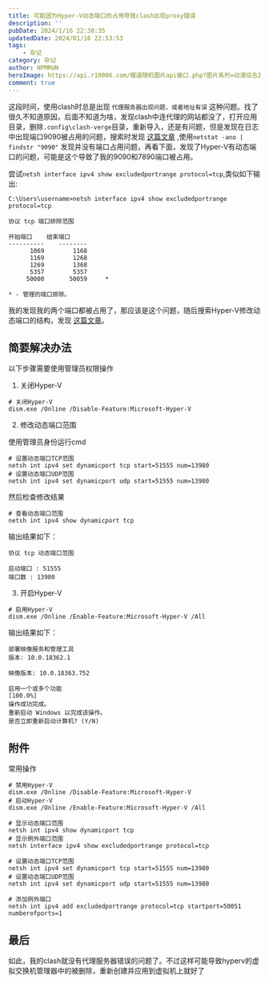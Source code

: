 ```yaml
---
title: 可能因为Hyper-V动态端口的占用导致clash出现proxy错误
description: ''
pubDate: 2024/1/16 22:38:35
updatedDate: 2024/01/16 22:53:53
tags:
    - 杂记
category: 杂记
author: NPMRUN
heroImage: https://api.r10086.com/樱道随机图片api接口.php?图片系列=动漫综合2
comment: true
---
```


这段时间，使用clash时总是出现 `代理服务器出现问题，或者地址有误` 这种问题。找了很久不知道原因，后面不知道为啥，发现clash中连代理的网站都没了，打开应用目录，删除`.config\clash-verge`目录，重新导入，还是有问题，但是发现在日志中出现端口9090被占用的问题，搜索时发现 [这篇文章](https://zhuanlan.zhihu.com/p/341274233) ,使用`netstat -ano | findstr "9090"` 发现并没有端口占用问题，再看下面，发现了Hyper-V有动态端口的问题，可能是这个导致了我的9090和7890端口被占用。

尝试`netsh interface ipv4 show excludedportrange protocol=tcp`,类似如下输出:

```
C:\Users\username>netsh interface ipv4 show excludedportrange protocol=tcp

协议 tcp 端口排除范围

开始端口    结束端口
----------    --------
      1069        1168
      1169        1268
      1269        1368
      5357        5357
     50000       50059     *

* - 管理的端口排除。
```

我的发现我的两个端口都被占用了，那应该是这个问题，随后搜索Hyper-V修改动态端口的结构，发现 [这篇文章](https://www.cnblogs.com/fansys/articles/13375989.html#:~:text=%E4%BF%AE%E6%94%B9Hyper-V%E5%8A%A8%E6%80%81%E7%AB%AF%E5%8F%A3%E8%8C%83%E5%9B%B4%201%201.%20%E9%97%AE%E9%A2%98%201.1.%20%E7%8E%B0%E8%B1%A1%20%E5%9B%A0%E4%B8%BA%E4%BD%BF%E7%94%A8Windows%2010%E4%B8%AD%E7%9A%84WSL,%E8%BF%99%E6%A0%B7%E4%BD%A0%E7%9A%84tcp%E7%AB%AF%E5%8F%A3%E6%8E%92%E9%99%A4%E8%8C%83%E5%9B%B4%E5%8F%AF%E8%83%BD%E5%88%9A%E5%A5%BD%E4%B8%8D%E5%8C%85%E5%90%AB%201099%20%E7%AB%AF%E5%8F%A3%EF%BC%8C%E8%BF%99%E6%A0%B7%E4%BD%A0%E5%BD%93%E7%84%B6%E5%B0%B1%E5%8F%AF%E4%BB%A5%E7%94%A8%E4%BD%A0%E7%9A%84IDEA%E8%BF%90%E8%A1%8CTomcat%E5%BA%94%E7%94%A8%E4%BA%86%E3%80%82%20...%203%203.%20%E5%B8%B8%E7%94%A8%E6%93%8D%E4%BD%9C%20)。 

## 简要解决办法

以下步骤需要使用管理员权限操作

1. 关闭Hyper-V

```
# 关闭Hyper-V
dism.exe /Online /Disable-Feature:Microsoft-Hyper-V
```

2. 修改动态端口范围

使用管理员身份运行cmd

```
# 设置动态端口TCP范围
netsh int ipv4 set dynamicport tcp start=51555 num=13980
# 设置动态端口UDP范围
netsh int ipv4 set dynamicport udp start=51555 num=13980
```

然后检查修改结果

```
# 查看动态端口范围
netsh int ipv4 show dynamicport tcp
```

输出结果如下：

```
协议 tcp 动态端口范围

启动端口 : 51555
端口数 : 13980
```

3. 开启Hyper-V

```
# 启用Hyper-V
dism.exe /Online /Enable-Feature:Microsoft-Hyper-V /All
```

输出结果如下：

```
部署映像服务和管理工具
版本: 10.0.18362.1

映像版本: 10.0.18363.752

启用一个或多个功能
[100.0%]
操作成功完成。
重新启动 Windows 以完成该操作。
是否立即重新启动计算机? (Y/N)
```

## 附件

常用操作

```
# 禁用Hyper-V
dism.exe /Online /Disable-Feature:Microsoft-Hyper-V
# 启动Hyper-V
dism.exe /Online /Enable-Feature:Microsoft-Hyper-V /All

# 显示动态端口范围
netsh int ipv4 show dynamicport tcp
# 显示例外端口范围
netsh interface ipv4 show excludedportrange protocol=tcp

# 设置动态端口TCP范围
netsh int ipv4 set dynamicport tcp start=51555 num=13980
# 设置动态端口UDP范围
netsh int ipv4 set dynamicport udp start=51555 num=13980

# 添加例外端口
netsh int ipv4 add excludedportrange protocol=tcp startport=50051 numberofports=1
```

## 最后

如此，我的clash就没有代理服务器错误的问题了。不过这样可能导致hyperv的虚拟交换机管理器中的被删除，重新创建并应用到虚拟机上就好了